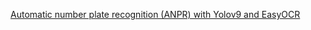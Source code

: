 [Automatic number plate recognition (ANPR) with Yolov9 and EasyOCR](https://github.com/entbappy/Automatic-number-plate-recognition-ANPR-with-Yolov9-and-EasyOCR/blob/main/Automatic_number_plate_recognition_(ANPR)_with_Yolov9_and_EasyOCR.ipynb)
